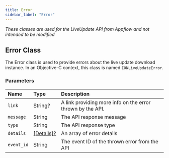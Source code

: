 ```yaml
---
title: Error
sidebar_label: "Error"
---
```


*These classes are used for the LiveUpdate API from Appflow and not intended to be modified*

## Error Class

The Error class is used to provide errors about the live update download instance. In an Objective-C context, this class is named `IONLiveUpdateError`.

### Parameters

Name | Type | Description
:------ | :------ | :------
`link` | String? | A link providing more info on the error thrown by the API. 
`message` | String | The API response message
`type` | String | The API response type
`details` | [[Details]?](./details) | An array of error details
`event_id` | String | The event ID of the thrown error from the API
